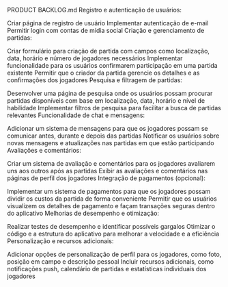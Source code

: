 PRODUCT BACKLOG.md
  Registro e autenticação de usuários:

Criar página de registro de usuário
Implementar autenticação de e-mail
Permitir login com contas de mídia social
Criação e gerenciamento de partidas:

  Criar formulário para criação de partida com campos como localização, data, horário e número de jogadores necessários
Implementar funcionalidade para os usuários confirmarem participação em uma partida existente
Permitir que o criador da partida gerencie os detalhes e as confirmações dos jogadores
Pesquisa e filtragem de partidas:

  Desenvolver uma página de pesquisa onde os usuários possam procurar partidas disponíveis com base em localização, data, horário e nível de habilidade
Implementar filtros de pesquisa para facilitar a busca de partidas relevantes
Funcionalidade de chat e mensagens:

  Adicionar um sistema de mensagens para que os jogadores possam se comunicar antes, durante e depois das partidas
Notificar os usuários sobre novas mensagens e atualizações nas partidas em que estão participando
Avaliações e comentários:

  Criar um sistema de avaliação e comentários para os jogadores avaliarem uns aos outros após as partidas
Exibir as avaliações e comentários nas páginas de perfil dos jogadores
Integração de pagamentos (opcional):

  Implementar um sistema de pagamentos para que os jogadores possam dividir os custos da partida de forma conveniente
Permitir que os usuários visualizem os detalhes de pagamento e façam transações seguras dentro do aplicativo
Melhorias de desempenho e otimização:

  Realizar testes de desempenho e identificar possíveis gargalos
Otimizar o código e a estrutura do aplicativo para melhorar a velocidade e a eficiência
Personalização e recursos adicionais:

  Adicionar opções de personalização de perfil para os jogadores, como foto, posição em campo e descrição pessoal
Incluir recursos adicionais, como notificações push, calendário de partidas e estatísticas individuais dos jogadores

